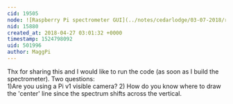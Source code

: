 ```yaml
---
cid: 19505
node: ![Raspberry Pi spectrometer GUI](../notes/cedarlodge/03-07-2018/raspberry-pi-spectrometer-gui)
nid: 15880
created_at: 2018-04-27 03:01:32 +0000
timestamp: 1524798092
uid: 501996
author: MaggPi
---
```


Thx for sharing this and I would like to run the code (as soon as I build the spectrometer).   Two questions:  
1)Are you using a Pi v1 visible camera?
2) How do you know where to draw the 'center' line since the spectrum shifts across the vertical. 